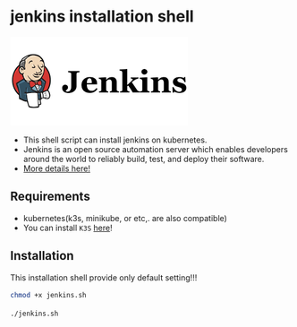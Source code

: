 # jenkins installation shell
![jenkins](jenkins.png)
- This shell script can install jenkins on kubernetes.
- Jenkins is an open source automation server which enables developers around the world to reliably build, test, and deploy their software.
- [More details here!](https://www.jenkins.io/)

## Requirements
- kubernetes(k3s, minikube, or etc,. are also compatible)
- You can install `K3S` [here](https://github.com/sunjin7725/k3s-installation-shell)!

## Installation
This installation shell provide only default setting!!! 
```bash
chmod +x jenkins.sh

./jenkins.sh
```
